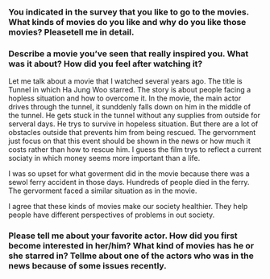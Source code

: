 ### You indicated in the survey that you like to go to the movies. What kinds of movies do you like and why do you like those movies? Pleasetell me in detail.

### Describe a movie you’ve seen that really inspired you. What was it about? How did you feel after watching it?

Let me talk about a movie that I watched several years ago. The title is Tunnel in which Ha Jung Woo starred. The story is about people facing a hopless situation and how to overcome it. In the movie, the main actor drives through the tunnel, it sunddenly falls down on him in the middle of the tunnel. He gets stuck in the tunnel without any supplies from outside for serveral days. He trys to survive in hopeless situation. But there are a lot of obstacles outside that prevents him from being rescued. The gervornment just focus on that this event should be shown in the news or how much it costs rather than how to rescue him. I guess the film trys to reflect a current sociaty in which money seems more important than a life. 

I was so upset for what goverment did in the movie because there was a sewol ferry accident in those days. Hundreds of people died in the ferry. The gervorment faced a similar situation as in the movie. 

I agree that these kinds of movies make our society healthier. They help people have different perspectives of problems in out society.

### Please tell me about your favorite actor. How did you first become interested in her/him? What kind of movies has he or she starred in? Tellme about one of the actors who was in the news because of some issues recently. 
